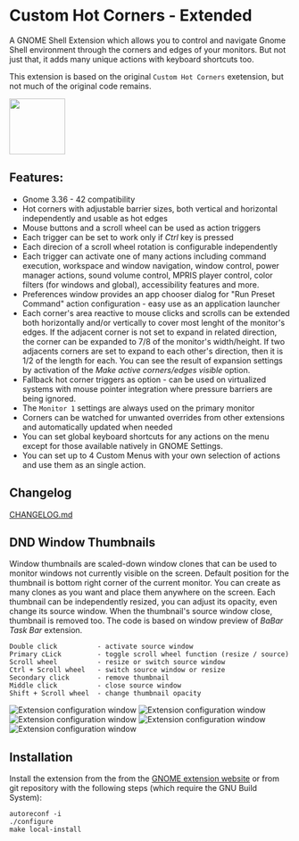 # Custom Hot Corners - Extended

A GNOME Shell Extension which allows you to control and navigate Gnome Shell environment through the corners and edges of your monitors. But not just that, it adds many unique actions with keyboard shortcuts too.

This extension is based on the original `Custom Hot Corners` exetension, but not much of the original code remains.

[<img alt="" height="100" src="https://raw.githubusercontent.com/andyholmes/gnome-shell-extensions-badge/master/get-it-on-ego.svg?sanitize=true">](https://extensions.gnome.org/extension/4167/custom-hot-corners-extended/)


## Features:
- Gnome 3.36 - 42 compatibility
- Hot corners with adjustable barrier sizes, both vertical and horizontal independently and usable as hot edges
- Mouse buttons and a scroll wheel can be used as action triggers
- Each trigger can be set to work only if *Ctrl* key is pressed
- Each direcion of a scroll wheel rotation is configurable independently
- Each trigger can activate one of many actions including command execution, workspace and window navigation, window control, power manager actions, sound volume control, MPRIS player control, color filters (for windows and global), accessibility features and more.
- Preferences window provides an app chooser dialog for "Run Preset Command" action configuration - easy use as an application launcher
- Each corner's area reactive to mouse clicks and scrolls can be extended both horizontally and/or vertically to cover most lenght of the monitor's edges. If the adjacent corner is not set to expand in related direction, the corner can be expanded to 7/8 of the monitor's width/height. If two adjacents corners are set to expand to each other's direction, then it is 1/2 of the length for each. You can see the result of expansion settings by activation of the *Make active corners/edges visible* option.
- Fallback hot corner triggers as option - can be used on virtualized systems with mouse pointer integration where pressure barriers are being ignored.
- The `Monitor 1` settings are always used on the primary monitor
- Corners can be watched for unwanted overrides from other extensions and automatically updated when needed
- You can set global keyboard shortcuts for any actions on the menu except for those available natively in GNOME Settings.
- You can set up to 4 Custom Menus with your own selection of actions and use them as an single action.

## Changelog

[CHANGELOG.md](CHANGELOG.md)

## DND Window Thumbnails

Window thumbnails are scaled-down window clones that can be used to monitor windows not currently visible on the screen. Default position for the thumbnail is bottom right corner of the current monitor. You can create as many clones as you want and place them anywhere on the screen. Each thumbnail can be independently resized, you can adjust its opacity, even change its source window. When the thumbnail's source window close, thumbnail is removed too.
The code is based on window preview of *BaBar Task Bar* extension.

    Double click          - activate source window
    Primary cLick         - toggle scroll wheel function (resize / source)
    Scroll wheel          - resize or switch source window
    Ctrl + Scroll wheel   - switch source window or resize
    Secondary click       - remove thumbnail
    Middle click          - close source window
    Shift + Scroll wheel  - change thumbnail opacity

![Extension configuration window](screenshot.png)
![Extension configuration window](screenshot4.png)
![Extension configuration window](screenshot1.png)
![Extension configuration window](screenshot2.png)
![Extension configuration window](screenshot3.png)

## Installation

Install the extension from the from the [GNOME extension website](https://extensions.gnome.org/extension/4167/custom-hot-corners-extended/) or from git repository with the following steps (which require the GNU Build System):

    autoreconf -i
    ./configure
    make local-install
